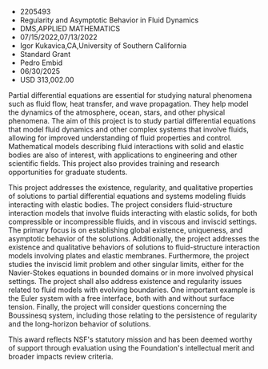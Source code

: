 
* 2205493
* Regularity and Asymptotic Behavior in Fluid Dynamics
* DMS,APPLIED MATHEMATICS
* 07/15/2022,07/13/2022
* Igor Kukavica,CA,University of Southern California
* Standard Grant
* Pedro Embid
* 06/30/2025
* USD 313,002.00

Partial differential equations are essential for studying natural phenomena such
as fluid flow, heat transfer, and wave propagation. They help model the dynamics
of the atmosphere, ocean, stars, and other physical phenomena. The aim of this
project is to study partial differential equations that model fluid dynamics and
other complex systems that involve fluids, allowing for improved understanding
of fluid properties and control. Mathematical models describing fluid
interactions with solid and elastic bodies are also of interest, with
applications to engineering and other scientific fields. This project also
provides training and research opportunities for graduate students.

This project addresses the existence, regularity, and qualitative properties of
solutions to partial differential equations and systems modeling fluids
interacting with elastic bodies. The project considers fluid-structure
interaction models that involve fluids interacting with elastic solids, for both
compressible or incompressible fluids, and in viscous and inviscid settings. The
primary focus is on establishing global existence, uniqueness, and asymptotic
behavior of the solutions. Additionally, the project addresses the existence and
qualitative behaviors of solutions to fluid-structure interaction models
involving plates and elastic membranes. Furthermore, the project studies the
inviscid limit problem and other singular limits, either for the Navier-Stokes
equations in bounded domains or in more involved physical settings. The project
shall also address existence and regularity issues related to fluid models with
evolving boundaries. One important example is the Euler system with a free
interface, both with and without surface tension. Finally, the project will
consider questions concerning the Boussinesq system, including those relating to
the persistence of regularity and the long-horizon behavior of solutions.

This award reflects NSF's statutory mission and has been deemed worthy of
support through evaluation using the Foundation's intellectual merit and broader
impacts review criteria.
